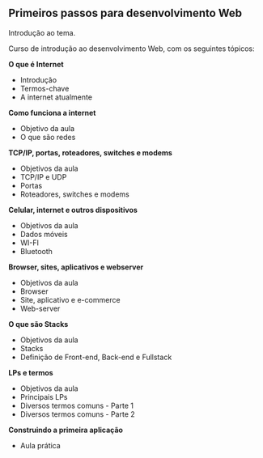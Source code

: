 ## Primeiros passos para desenvolvimento Web

Introdução ao tema.



Curso de introdução ao desenvolvimento Web, com os seguintes tópicos:



**O que é Internet**

* Introdução
* Termos-chave
* A internet atualmente



**Como funciona a internet**

* Objetivo da aula
* O que são redes



**TCP/IP, portas, roteadores, switches e modems**

* Objetivos da aula
* TCP/IP e UDP
* Portas
* Roteadores, switches e modems



**Celular, internet e outros dispositivos**

* Objetivos da aula
* Dados móveis
* WI-FI
* Bluetooth



**Browser, sites, aplicativos e webserver**

* Objetivos da aula
* Browser
* Site, aplicativo e e-commerce
* Web-server



**O que são Stacks**

* Objetivos da aula
* Stacks
* Definição de Front-end, Back-end e Fullstack



**LPs e termos**

* Objetivos da aula
* Principais LPs
* Diversos termos comuns - Parte 1
* Diversos termos comuns - Parte 2



**Construindo a primeira aplicação**

* Aula prática







